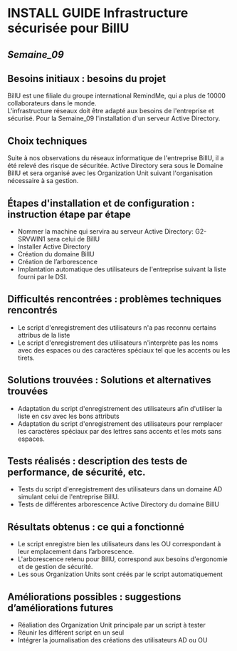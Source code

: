 
# **INSTALL GUIDE Infrastructure sécurisée pour BillU**
## _Semaine_09_


## **Besoins initiaux : besoins du projet**

BillU est une filiale du groupe international RemindMe, qui a plus de 10000 collaborateurs dans le monde.  
L'infrastructure réseaux doit être adapté aux besoins de l'entreprise et sécurisé.
Pour la Semaine_09 l'installation d'un serveur Active Directory.



## **Choix techniques**

Suite à nos observations du réseaux informatique de l'entreprise BillU, il a été relevé des risque de sécuritée.
Active Directory sera sous le Domaine BillU et sera organisé avec les Organization Unit suivant l'organisation nécessaire à sa gestion.   


## **Étapes d'installation et de configuration : instruction étape par étape**

- Nommer la machine qui servira au serveur Active Directory: G2-SRVWIN1 sera celui de BillU
- Installer Active Directory
- Création du domaine BillU
- Création de l’arborescence
- Implantation automatique des utilisateurs de l'entreprise suivant la liste fourni par le DSI. 



 
## **Difficultés rencontrées : problèmes techniques rencontrés**

- Le script d'enregistrement des utilisateurs n'a pas reconnu certains attribus de la liste
- Le script d'enregistrement des utilisateurs n'interprète pas les noms avec des espaces ou des caractères spéciaux tel que les accents ou les tirets.




## **Solutions trouvées : Solutions et alternatives trouvées**

- Adaptation du script d'enregistrement des utilisateurs afin d'utiliser la liste en csv avec les bons attributs
- Adaptation du script d'enregistrement des utilisateurs pour remplacer les caractères spéciaux par des lettres sans accents et les mots sans espaces.

## **Tests réalisés : description des tests de performance, de sécurité, etc.**

- Tests du script d'enregistrement des utilisateurs dans un domaine AD simulant celui de l'entreprise BillU. 
- Tests de différentes arborescence Active Directory du domaine BillU

## **Résultats obtenus : ce qui a fonctionné**

- Le script enregistre bien les utilisateurs dans les OU correspondant à leur emplacement dans l’arborescence.
- L'arborescence retenu pour BillU, correspond aux besoins d'ergonomie et de gestion de sécurité.
- Les sous Organization Units sont créés par le script automatiquement

## **Améliorations possibles : suggestions d’améliorations futures**
- Réaliation des Organization Unit principale par un script à tester
- Réunir les différent script en un seul
- Intégrer la journalisation des créations des utilisateurs AD ou OU
